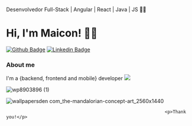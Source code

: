 #
Desenvolvedor Full-Stack | Angular | React | Java | JS 🐱‍👤
# Hi, I'm Maicon! 👾🤖

[![Github Badge](https://img.shields.io/badge/-Github-000?style=flat-square&logo=Github&logoColor=white&link=https://github.com/Maytech474/)](https://github.com/Maytech474/)
[![Linkedin Badge](https://img.shields.io/badge/-LinkedIn-blue?style=flat-square&logo=Linkedin&logoColor=white&link=https://www.linkedin.com/in/maiconbonfim-dev/)](https://www.linkedin.com/in/maiconbonfim-dev/)


### About me
I'm a {backend, frontend and mobile} developer <img src="https://img.icons8.com/color/48/000000/java-coffee-cup-logo--v1.png"/> 

![wp8903896 (1)](https://user-images.githubusercontent.com/56212999/168494590-a365e58b-99f0-45a1-bc2e-c1a160079cad.jpg)


 



![wallpapersden com_the-mandalorian-concept-art_2560x1440](https://user-images.githubusercontent.com/56212999/168494903-78b47ebb-d645-4f87-88c1-ebefd8a244e2.jpg)

                                                                <p>Thank you!</p>
                                                                
   
                                                                
                                                                    
                                                                
                                                                   

 







